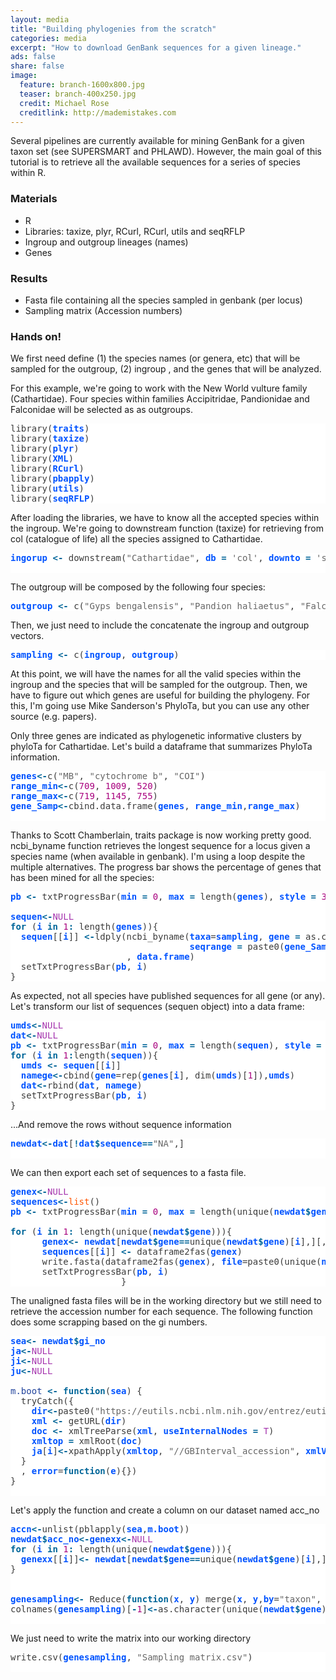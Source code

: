 ```yaml
---
layout: media
title: "Building phylogenies from the scratch"
categories: media
excerpt: "How to download GenBank sequences for a given lineage."
ads: false
share: false
image:
  feature: branch-1600x800.jpg
  teaser: branch-400x250.jpg
  credit: Michael Rose
  creditlink: http://mademistakes.com
---
```


Several pipelines are currently available for mining GenBank for a given taxon set (see SUPERSMART and PHLAWD). However, the main goal of this tutorial is to retrieve all the available sequences for a series of species within R.    

### Materials

- R
- Libraries: taxize, plyr, RCurl, RCurl, utils and seqRFLP
- Ingroup and outgroup lineages (names)
- Genes

### Results

- Fasta file containing all the species sampled in genbank (per locus)
- Sampling matrix (Accession numbers)

### Hands on!

We first need define (1) the species names (or genera, etc) that will be sampled for the outgroup, (2) ingroup , and the genes that will be analyzed.

For this example, we're going to work with the New World vulture family (Cathartidae). Four species within families Accipitridae, Pandionidae and Falconidae will be selected as as outgroups.


<pre style="background:#fff;color:#3b3b3b">library(<span style="color:#0053ff;font-weight:700">traits</span>)
library(<span style="color:#0053ff;font-weight:700">taxize</span>)
library(<span style="color:#0053ff;font-weight:700">plyr</span>)
library(<span style="color:#0053ff;font-weight:700">XML</span>)
library(<span style="color:#0053ff;font-weight:700">RCurl</span>)
library(<span style="color:#0053ff;font-weight:700">pbapply</span>)
library(<span style="color:#0053ff;font-weight:700">utils</span>)
library(<span style="color:#0053ff;font-weight:700">seqRFLP</span>)
</pre>

After loading the libraries, we have to know all the accepted species within the ingroup. We're going to downstream function (taxize) for retrieving from col (catalogue of life) all the species assigned to Cathartidae.

<pre style="background:#fff;color:#3b3b3b"><span style="color:#0053ff;font-weight:700">ingorup</span> <span style="color:#069;font-weight:700">&lt;-</span> downstream(<span style="color:#666">"Cathartidae"</span>, <span style="color:#0053ff;font-weight:700">db</span> <span style="color:#069;font-weight:700">=</span> <span style="color:#666">'col'</span>, <span style="color:#0053ff;font-weight:700">downto</span> <span style="color:#069;font-weight:700">=</span> <span style="color:#666">'species'</span>)[[<span style="color:#a8017e">1</span>]]<span style="color:#069;font-weight:700">$</span><span style="color:#0053ff;font-weight:700">childtaxa_name</span>

</pre>

The outgroup will be composed by the following four species:

<pre style="background:#fff;color:#3b3b3b"><span style="color:#0053ff;font-weight:700">outgroup</span> <span style="color:#069;font-weight:700">&lt;-</span> c(<span style="color:#666">"Gyps bengalensis"</span>, <span style="color:#666">"Pandion haliaetus"</span>, <span style="color:#666">"Falco peregrinus"</span>,<span style="color:#666">"Falco femoralis"</span>)
</pre>

Then, we just need to include the concatenate the ingroup and outgroup vectors.

<pre style="background:#fff;color:#3b3b3b"><span style="color:#0053ff;font-weight:700">sampling</span> <span style="color:#069;font-weight:700">&lt;-</span> c(<span style="color:#0053ff;font-weight:700">ingroup</span>, <span style="color:#0053ff;font-weight:700">outgroup</span>)
</pre>


At this point, we will have the names for all the valid species within the ingroup and the species that will be sampled for the outgroup. Then, we have to figure out which genes are useful for building the phylogeny. For this, I'm going use Mike Sanderson's PhyloTa, but you can use any other source (e.g. papers).

Only three genes are indicated as phylogenetic informative clusters by phyloTa for Cathartidae. Let's build a dataframe that summarizes PhyloTa information.

<pre style="background:#fff;color:#3b3b3b"><span style="color:#0053ff;font-weight:700">genes</span><span style="color:#069;font-weight:700">&lt;-</span>c(<span style="color:#666">"MB"</span>, <span style="color:#666">"cytochrome b"</span>, <span style="color:#666">"COI"</span>)
<span style="color:#0053ff;font-weight:700">range_min</span><span style="color:#069;font-weight:700">&lt;-</span>c(<span style="color:#a8017e">709</span>, <span style="color:#a8017e">1009</span>, <span style="color:#a8017e">520</span>)
<span style="color:#0053ff;font-weight:700">range_max</span><span style="color:#069;font-weight:700">&lt;-</span>c(<span style="color:#a8017e">719</span>, <span style="color:#a8017e">1145</span>, <span style="color:#a8017e">755</span>)
<span style="color:#0053ff;font-weight:700">gene_Samp</span><span style="color:#069;font-weight:700">&lt;-</span>cbind.data.frame(<span style="color:#0053ff;font-weight:700">genes</span>, <span style="color:#0053ff;font-weight:700">range_min</span>,<span style="color:#0053ff;font-weight:700">range_max</span>)

</pre>

Thanks to Scott Chamberlain, traits package is now working pretty good. ncbi_byname function retrieves the longest sequence for a locus given a species name (when available in genbank). I'm using a loop despite the multiple alternatives. The progress bar shows the percentage of genes that has been mined for all the species:

<pre style="background:#fff;color:#3b3b3b"><span style="color:#0053ff;font-weight:700">pb</span> <span style="color:#069;font-weight:700">&lt;-</span> txtProgressBar(<span style="color:#0053ff;font-weight:700">min</span> <span style="color:#069;font-weight:700">=</span> <span style="color:#a8017e">0</span>, <span style="color:#0053ff;font-weight:700">max</span> <span style="color:#069;font-weight:700">=</span> length(<span style="color:#0053ff;font-weight:700">genes</span>), <span style="color:#0053ff;font-weight:700">style</span> <span style="color:#069;font-weight:700">=</span> <span style="color:#a8017e">3</span>)

<span style="color:#0053ff;font-weight:700">sequen</span><span style="color:#069;font-weight:700">&lt;-</span><span style="color:#a535ae">NULL</span>
<span style="color:#069;font-weight:700">for</span> (<span style="color:#0053ff;font-weight:700">i</span> <span style="color:#069;font-weight:700">in</span> <span style="color:#a8017e">1</span><span style="color:#069;font-weight:700">:</span> length(<span style="color:#0053ff;font-weight:700">genes</span>)){
  <span style="color:#0053ff;font-weight:700">sequen</span>[[<span style="color:#0053ff;font-weight:700">i</span>]] <span style="color:#069;font-weight:700">&lt;-</span>ldply(ncbi_byname(<span style="color:#0053ff;font-weight:700">taxa</span>=<span style="color:#0053ff;font-weight:700">sampling</span>, <span style="color:#0053ff;font-weight:700">gene</span> <span style="color:#069;font-weight:700">=</span> as.character(<span style="color:#0053ff;font-weight:700">gene_Samp</span><span style="color:#069;font-weight:700">$</span><span style="color:#0053ff;font-weight:700">genes</span>),
                                  <span style="color:#0053ff;font-weight:700">seqrange</span> <span style="color:#069;font-weight:700">=</span> paste0(<span style="color:#0053ff;font-weight:700">gene_Samp</span><span style="color:#069;font-weight:700">$</span><span style="color:#0053ff;font-weight:700">range_min</span>[<span style="color:#0053ff;font-weight:700">i</span>],<span style="color:#666">":"</span>, <span style="color:#0053ff;font-weight:700">gene_Samp</span><span style="color:#069;font-weight:700">$</span><span style="color:#0053ff;font-weight:700">range_max</span>[<span style="color:#0053ff;font-weight:700">i</span>]), <span style="color:#0053ff;font-weight:700">getrelated</span> <span style="color:#069;font-weight:700">=</span> <span style="color:#a535ae">F</span>, <span style="color:#0053ff;font-weight:700">verbose</span> <span style="color:#069;font-weight:700">=</span> <span style="color:#a535ae">F</span>)
                      , <span style="color:#0053ff;font-weight:700">data.frame</span>)
  setTxtProgressBar(<span style="color:#0053ff;font-weight:700">pb</span>, <span style="color:#0053ff;font-weight:700">i</span>)
}
</pre>

As expected, not all species have published sequences for all gene (or any). Let's transform our list of sequences (sequen object) into a data frame:

<pre style="background:#fff;color:#3b3b3b"><span style="color:#0053ff;font-weight:700">umds</span><span style="color:#069;font-weight:700">&lt;-</span><span style="color:#a535ae">NULL</span>
<span style="color:#0053ff;font-weight:700">dat</span><span style="color:#069;font-weight:700">&lt;-</span><span style="color:#a535ae">NULL</span>
<span style="color:#0053ff;font-weight:700">pb</span> <span style="color:#069;font-weight:700">&lt;-</span> txtProgressBar(<span style="color:#0053ff;font-weight:700">min</span> <span style="color:#069;font-weight:700">=</span> <span style="color:#a8017e">0</span>, <span style="color:#0053ff;font-weight:700">max</span> <span style="color:#069;font-weight:700">=</span> length(<span style="color:#0053ff;font-weight:700">sequen</span>), <span style="color:#0053ff;font-weight:700">style</span> <span style="color:#069;font-weight:700">=</span> <span style="color:#a8017e">3</span>)
<span style="color:#069;font-weight:700">for</span> (<span style="color:#0053ff;font-weight:700">i</span> <span style="color:#069;font-weight:700">in</span> <span style="color:#a8017e">1</span><span style="color:#069;font-weight:700">:</span>length(<span style="color:#0053ff;font-weight:700">sequen</span>)){
  <span style="color:#0053ff;font-weight:700">umds</span> <span style="color:#069;font-weight:700">&lt;-</span> <span style="color:#0053ff;font-weight:700">sequen</span>[[<span style="color:#0053ff;font-weight:700">i</span>]]
  <span style="color:#0053ff;font-weight:700">namege</span><span style="color:#069;font-weight:700">&lt;-</span>cbind(<span style="color:#0053ff;font-weight:700">gene</span>=rep(<span style="color:#0053ff;font-weight:700">genes</span>[<span style="color:#0053ff;font-weight:700">i</span>], dim(<span style="color:#0053ff;font-weight:700">umds</span>)[<span style="color:#a8017e">1</span>]),<span style="color:#0053ff;font-weight:700">umds</span>)
  <span style="color:#0053ff;font-weight:700">dat</span><span style="color:#069;font-weight:700">&lt;-</span>rbind(<span style="color:#0053ff;font-weight:700">dat</span>, <span style="color:#0053ff;font-weight:700">namege</span>)
  setTxtProgressBar(<span style="color:#0053ff;font-weight:700">pb</span>, <span style="color:#0053ff;font-weight:700">i</span>)
}
</pre>

...And remove the rows without sequence information

<pre style="background:#fff;color:#3b3b3b"><span style="color:#0053ff;font-weight:700">newdat</span><span style="color:#069;font-weight:700">&lt;-</span><span style="color:#0053ff;font-weight:700">dat</span>[<span style="color:#069;font-weight:700">!</span><span style="color:#0053ff;font-weight:700">dat</span><span style="color:#069;font-weight:700">$</span><span style="color:#0053ff;font-weight:700">sequence</span><span style="color:#069;font-weight:700">=</span><span style="color:#069;font-weight:700">=</span><span style="color:#666">"NA"</span>,]

</pre>

We can then export each set of sequences to a fasta file.


<pre style="background:#fff;color:#3b3b3b"><span style="color:#0053ff;font-weight:700">genex</span><span style="color:#069;font-weight:700">&lt;-</span><span style="color:#a535ae">NULL</span>
<span style="color:#0053ff;font-weight:700">sequences</span><span style="color:#069;font-weight:700">&lt;-</span><span style="color:#ff5600">list</span>()
<span style="color:#0053ff;font-weight:700">pb</span> <span style="color:#069;font-weight:700">&lt;-</span> txtProgressBar(<span style="color:#0053ff;font-weight:700">min</span> <span style="color:#069;font-weight:700">=</span> <span style="color:#a8017e">0</span>, <span style="color:#0053ff;font-weight:700">max</span> <span style="color:#069;font-weight:700">=</span> length(unique(<span style="color:#0053ff;font-weight:700">newdat</span><span style="color:#069;font-weight:700">$</span><span style="color:#0053ff;font-weight:700">gene</span>), <span style="color:#0053ff;font-weight:700">style</span> <span style="color:#069;font-weight:700">=</span> <span style="color:#a8017e">3</span>)

<span style="color:#069;font-weight:700">for</span> (<span style="color:#0053ff;font-weight:700">i</span> <span style="color:#069;font-weight:700">in</span> <span style="color:#a8017e">1</span><span style="color:#069;font-weight:700">:</span> length(unique(<span style="color:#0053ff;font-weight:700">newdat</span><span style="color:#069;font-weight:700">$</span><span style="color:#0053ff;font-weight:700">gene</span>))){
      <span style="color:#0053ff;font-weight:700">genex</span><span style="color:#069;font-weight:700">&lt;-</span> <span style="color:#0053ff;font-weight:700">newdat</span>[<span style="color:#0053ff;font-weight:700">newdat</span><span style="color:#069;font-weight:700">$</span><span style="color:#0053ff;font-weight:700">gene</span><span style="color:#069;font-weight:700">=</span><span style="color:#069;font-weight:700">=</span>unique(<span style="color:#0053ff;font-weight:700">newdat</span><span style="color:#069;font-weight:700">$</span><span style="color:#0053ff;font-weight:700">gene</span>)[<span style="color:#0053ff;font-weight:700">i</span>],][,c(<span style="color:#a8017e">2</span>,<span style="color:#a8017e">7</span>)]
      <span style="color:#0053ff;font-weight:700">sequences</span>[[<span style="color:#0053ff;font-weight:700">i</span>]] <span style="color:#069;font-weight:700">&lt;-</span> dataframe2fas(<span style="color:#0053ff;font-weight:700">genex</span>)
      write.fasta(dataframe2fas(<span style="color:#0053ff;font-weight:700">genex</span>), <span style="color:#0053ff;font-weight:700">file</span>=paste0(unique(<span style="color:#0053ff;font-weight:700">newdat</span><span style="color:#069;font-weight:700">$</span><span style="color:#0053ff;font-weight:700">gene</span>)[<span style="color:#0053ff;font-weight:700">i</span>], <span style="color:#666">"Cathartidae"</span>, <span style="color:#666">".fasta"</span>))
      setTxtProgressBar(<span style="color:#0053ff;font-weight:700">pb</span>, <span style="color:#0053ff;font-weight:700">i</span>)
                     }
</pre>

The unaligned fasta files will be in the working directory but we still need to retrieve the accession number for each sequence. The following function does some scrapping based on the gi numbers.

<pre style="background:#fff;color:#3b3b3b"><span style="color:#0053ff;font-weight:700">sea</span><span style="color:#069;font-weight:700">&lt;-</span> <span style="color:#0053ff;font-weight:700">newdat</span><span style="color:#069;font-weight:700">$</span><span style="color:#0053ff;font-weight:700">gi_no</span>
<span style="color:#0053ff;font-weight:700">ja</span><span style="color:#069;font-weight:700">&lt;-</span><span style="color:#a535ae">NULL</span>
<span style="color:#0053ff;font-weight:700">ji</span><span style="color:#069;font-weight:700">&lt;-</span><span style="color:#a535ae">NULL</span>
<span style="color:#0053ff;font-weight:700">ju</span><span style="color:#069;font-weight:700">&lt;-</span><span style="color:#a535ae">NULL</span>

<span style="color:#21439c">m.boot</span> <span style="color:#069;font-weight:700">&lt;-</span> <span style="color:#069;font-weight:700">function</span>(<span style="color:#0053ff;font-weight:700">sea</span>) {
  tryCatch({
    <span style="color:#0053ff;font-weight:700">dir</span><span style="color:#069;font-weight:700">&lt;-</span>paste0(<span style="color:#666">"https://eutils.ncbi.nlm.nih.gov/entrez/eutils/efetch.fcgi?db=nucleotide&amp;id="</span>, <span style="color:#0053ff;font-weight:700">sea</span>, <span style="color:#666">"&amp;rettype=gb&amp;retmode=xml"</span>)
    <span style="color:#0053ff;font-weight:700">xml</span> <span style="color:#069;font-weight:700">&lt;-</span> getURL(<span style="color:#0053ff;font-weight:700">dir</span>)
    <span style="color:#0053ff;font-weight:700">doc</span> <span style="color:#069;font-weight:700">&lt;-</span> xmlTreeParse(<span style="color:#0053ff;font-weight:700">xml</span>, <span style="color:#0053ff;font-weight:700">useInternalNodes</span> <span style="color:#069;font-weight:700">=</span> <span style="color:#a535ae">T</span>)
    <span style="color:#0053ff;font-weight:700">xmltop</span> <span style="color:#069;font-weight:700">=</span> xmlRoot(<span style="color:#0053ff;font-weight:700">doc</span>)
    <span style="color:#0053ff;font-weight:700">ja</span>[<span style="color:#0053ff;font-weight:700">i</span>]<span style="color:#069;font-weight:700">&lt;-</span>xpathApply(<span style="color:#0053ff;font-weight:700">xmltop</span>, <span style="color:#666">"//GBInterval_accession"</span>, <span style="color:#0053ff;font-weight:700">xmlValue</span>)[[<span style="color:#a8017e">1</span>]]
  }
  , <span style="color:#0053ff;font-weight:700">error</span>=<span style="color:#069;font-weight:700">function</span>(<span style="color:#0053ff;font-weight:700">e</span>){})
}

</pre>


Let's apply the function and create a column on our dataset named acc_no

<pre style="background:#fff;color:#3b3b3b"><span style="color:#0053ff;font-weight:700">accn</span><span style="color:#069;font-weight:700">&lt;-</span>unlist(pblapply(<span style="color:#0053ff;font-weight:700">sea</span>,<span style="color:#0053ff;font-weight:700">m.boot</span>))
<span style="color:#0053ff;font-weight:700">newdat</span><span style="color:#069;font-weight:700">$</span><span style="color:#0053ff;font-weight:700">acc_no</span><span style="color:#069;font-weight:700">&lt;-</span><span style="color:#0053ff


Is just matter of building a sampling matrix

<pre style="background:#fff;color:#3b3b3b"><span style="color:#0053ff;font-weight:700">genexx</span><span style="color:#069;font-weight:700">&lt;-</span><span style="color:#a535ae">NULL</span>
<span style="color:#069;font-weight:700">for</span> (<span style="color:#0053ff;font-weight:700">i</span> <span style="color:#069;font-weight:700">in</span> <span style="color:#a8017e">1</span><span style="color:#069;font-weight:700">:</span> length(unique(<span style="color:#0053ff;font-weight:700">newdat</span><span style="color:#069;font-weight:700">$</span><span style="color:#0053ff;font-weight:700">gene</span>))){
  <span style="color:#0053ff;font-weight:700">genexx</span>[[<span style="color:#0053ff;font-weight:700">i</span>]]<span style="color:#069;font-weight:700">&lt;-</span> <span style="color:#0053ff;font-weight:700">newdat</span>[<span style="color:#0053ff;font-weight:700">newdat</span><span style="color:#069;font-weight:700">$</span><span style="color:#0053ff;font-weight:700">gene</span><span style="color:#069;font-weight:700">=</span><span style="color:#069;font-weight:700">=</span>unique(<span style="color:#0053ff;font-weight:700">newdat</span><span style="color:#069;font-weight:700">$</span><span style="color:#0053ff;font-weight:700">gene</span>)[<span style="color:#0053ff;font-weight:700">i</span>],][,c(<span style="color:#a8017e">2</span>,<span style="color:#a8017e">8</span>)]
}


<span style="color:#0053ff;font-weight:700">genesampling</span><span style="color:#069;font-weight:700">&lt;-</span> Reduce(<span style="color:#069;font-weight:700">function</span>(<span style="color:#0053ff;font-weight:700">x</span>, <span style="color:#0053ff;font-weight:700">y</span>) merge(<span style="color:#0053ff;font-weight:700">x</span>, <span style="color:#0053ff;font-weight:700">y</span>,<span style="color:#0053ff;font-weight:700">by</span>=<span style="color:#666">"taxon"</span>, <span style="color:#0053ff;font-weight:700">all</span>=<span style="color:#a535ae">TRUE</span>), <span style="color:#0053ff;font-weight:700">genexx</span>)
colnames(<span style="color:#0053ff;font-weight:700">genesampling</span>)[<span style="color:#069;font-weight:700">-</span><span style="color:#a8017e">1</span>]<span style="color:#069;font-weight:700">&lt;-</span>as.character(unique(<span style="color:#0053ff;font-weight:700">newdat</span><span style="color:#069;font-weight:700">$</span><span style="color:#0053ff;font-weight:700">gene</span>))

</pre>

We just need to write the matrix into our working directory

<pre style="background:#fff;color:#3b3b3b">write.csv(<span style="color:#0053ff;font-weight:700">genesampling</span>, <span style="color:#666">"Sampling matrix.csv"</span>)

</pre>
